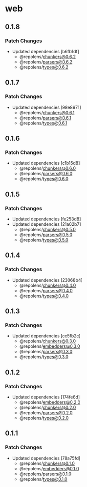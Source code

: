 # web

## 0.1.8

### Patch Changes

- Updated dependencies [b6fb1df]
  - @repolens/chunkers@0.6.2
  - @repolens/parsers@0.6.2
  - @repolens/types@0.6.2

## 0.1.7

### Patch Changes

- Updated dependencies [98e8971]
  - @repolens/chunkers@0.6.1
  - @repolens/parsers@0.6.1
  - @repolens/types@0.6.1

## 0.1.6

### Patch Changes

- Updated dependencies [c1b15d8]
  - @repolens/chunkers@0.6.0
  - @repolens/parsers@0.6.0
  - @repolens/types@0.6.0

## 0.1.5

### Patch Changes

- Updated dependencies [fe253d8]
- Updated dependencies [21a02b7]
  - @repolens/chunkers@0.5.0
  - @repolens/parsers@0.5.0
  - @repolens/types@0.5.0

## 0.1.4

### Patch Changes

- Updated dependencies [23068b4]
  - @repolens/chunkers@0.4.0
  - @repolens/parsers@0.4.0
  - @repolens/types@0.4.0

## 0.1.3

### Patch Changes

- Updated dependencies [cc5fb2c]
  - @repolens/chunkers@0.3.0
  - @repolens/embedders@0.3.0
  - @repolens/parsers@0.3.0
  - @repolens/types@0.3.0

## 0.1.2

### Patch Changes

- Updated dependencies [174fe6d]
  - @repolens/embedders@0.2.0
  - @repolens/chunkers@0.2.0
  - @repolens/parsers@0.2.0
  - @repolens/types@0.2.0

## 0.1.1

### Patch Changes

- Updated dependencies [78a75fd]
  - @repolens/chunkers@0.1.0
  - @repolens/embedders@0.1.0
  - @repolens/parsers@0.1.0
  - @repolens/types@0.1.0
